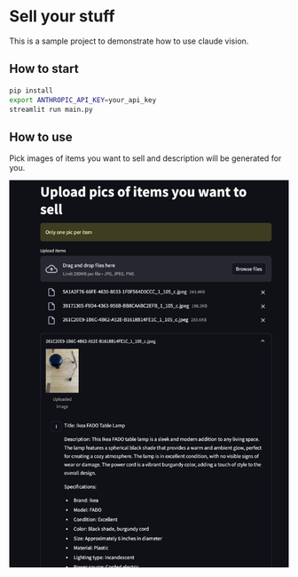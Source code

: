 # Sell your stuff

This is a sample project to demonstrate how to use claude vision. 

## How to start

```bash
pip install
export ANTHROPIC_API_KEY=your_api_key
streamlit run main.py
```

## How to use

Pick images of items you want to sell and description will be generated for you.

![screenshot.png](assets/screenshot.png)


